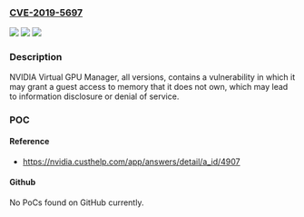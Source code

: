 ### [CVE-2019-5697](https://cve.mitre.org/cgi-bin/cvename.cgi?name=CVE-2019-5697)
![](https://img.shields.io/static/v1?label=Product&message=NVIDIA%20VGPU%20Display%20Driver&color=blue)
![](https://img.shields.io/static/v1?label=Version&message=n%2Fa&color=blue)
![](https://img.shields.io/static/v1?label=Vulnerability&message=denial%20of%20service%20or%20information%20disclosure&color=brighgreen)

### Description

NVIDIA Virtual GPU Manager, all versions, contains a vulnerability in which it may grant a guest access to memory that it does not own, which may lead to information disclosure or denial of service.

### POC

#### Reference
- https://nvidia.custhelp.com/app/answers/detail/a_id/4907

#### Github
No PoCs found on GitHub currently.

